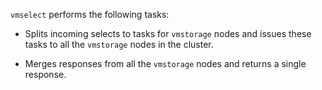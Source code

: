 `vmselect` performs the following tasks:

- Splits incoming selects to tasks for `vmstorage` nodes and issues these tasks
  to all the `vmstorage` nodes in the cluster.

- Merges responses from all the `vmstorage` nodes and returns a single response.
